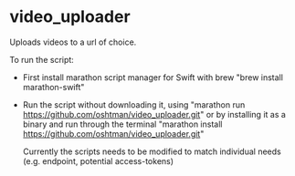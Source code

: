 # video_uploader

Uploads videos to a url of choice.

To run the script:
* First install marathon script manager for Swift with brew "brew install marathon-swift"
* Run the script without downloading it, using "marathon run https://github.com/oshtman/video_uploader.git"
  or by installing it as a binary and run through the terminal "marathon install https://github.com/oshtman/video_uploader.git"
  
  Currently the scripts needs to be modified to match individual needs (e.g. endpoint, potential access-tokens)
